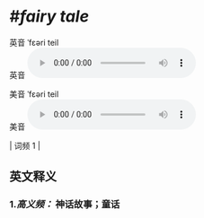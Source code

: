 # ***\#fairy tale*** 
英音 ˈfɛəri teil  
英音
<audio src="./media/fairy tale-B.aac" controls="controls"></audio>

美音 ˈfɛəri teil  
美音
<audio src="./media/fairy tale.aac" controls="controls"></audio>



| 词频 1 |  

英文释义
---
### 1.*高义频：* **神话故事；童话**  


